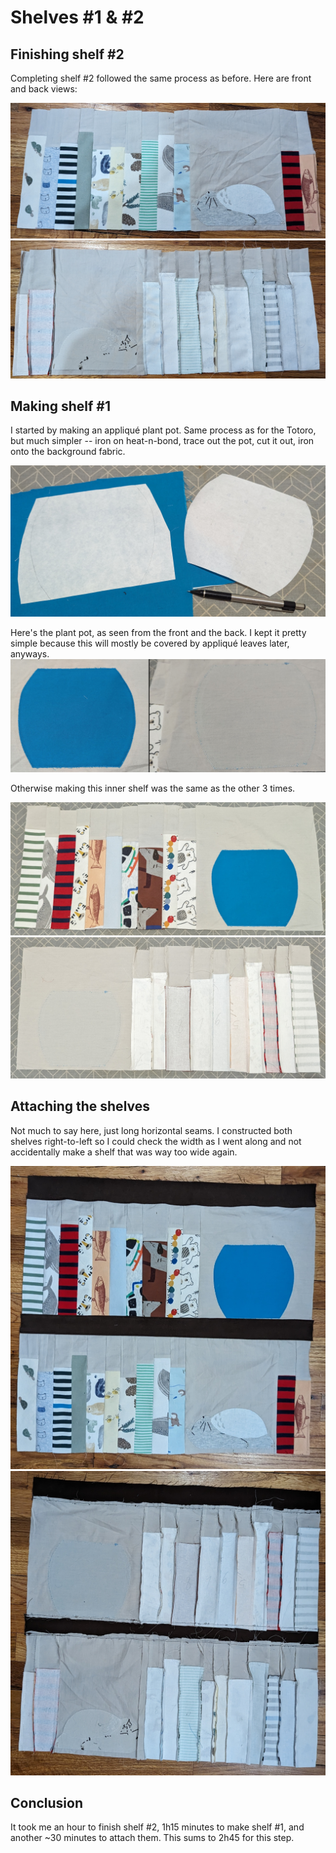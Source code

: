 <h1>Shelves #1 & #2</h1>

<h2>Finishing shelf #2</h2>
Completing shelf #2 followed the same process as before. Here are front and back views:

![Front of shelf #2](/images/front2.jpg)
![Back of shelf #2](/images/back2.jpg)

<h2>Making shelf #1</h2>

I started by making an appliqué plant pot. Same process as for the Totoro, but much simpler -- iron on heat-n-bond, trace out the pot, cut it out, iron onto the background fabric.

![Traced plant pot](/images/pot.jpg)

Here's the plant pot, as seen from the front and the back. I kept it pretty simple because this will mostly be covered by appliqué leaves later, anyways.
![Front and back of plant pot](/images/potfb.png)

Otherwise making this inner shelf was the same as the other 3 times.

![Front of shelf #1](/images/front1.jpg)
![Back of shelf #1](/images/back1.jpg)

<h2>Attaching the shelves</h2>

Not much to say here, just long horizontal seams. I constructed both shelves right-to-left so I could check the width as I went along and not accidentally make a shelf that was way too wide again.

![Front of shelves 1 & 2](/images/front1and2.jpg)
![Back of shelves 1 & 2](/images/back1and2.jpg)

<h2>Conclusion</h2>

It took me an hour to finish shelf #2, 1h15 minutes to make shelf #1, and another ~30 minutes to attach them. This sums to 2h45 for this step.